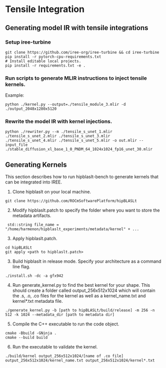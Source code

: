 # Tensile Integration

## Generating model IR with tensile integrations

### Setup iree-turbine

```
git clone https://github.com/iree-org/iree-turbine && cd iree-turbine
pip install -r pytorch-cpu-requirements.txt
# Install editable local projects.
pip install -r requirements.txt -e .
```
### Run scripts to generate MLIR instructions to inject tensile kernels.
Example:
```
python ./kernel.py --output=./tensile_module_3.mlir -d ./output_2048x1280x5120
```

### Rewrite the model IR with kernel injections.

```
python ./rewriter.py --m ./tensile_s_unet_1.mlir ./tensile_s_unet_2.mlir ./tensile_s_unet_3.mlir ./tensile_s_unet_4.mlir ./tensile_s_unet_5.mlir -o out.mlir --input_file ./stable_diffusion_xl_base_1_0_PNDM_64_1024x1024_fp16_unet_30.mlir
```


## Generating Kernels

This section describes how to run hipblaslt-bench to generate kernels
that can be integrated into IREE.

1. Clone hipblaslt on your local machine.
```
git clone https://github.com/ROCmSoftwarePlatform/hipBLASLt
```

2. Modify hipblaslt.patch to specify the folder where you want to store the metadata artifacts.
```
 std::string file_name = "/home/harmenon/hipblaslt_experiments/metadata/kernel" + ...
```

3. Apply hipblaslt.patch.
```
cd hipBLASLt
git apply <path to hipblaslt.patch>
```

3. Build hipblaslt in release mode. Specify your architecture as a command line flag.
```
./install.sh -dc -a gfx942
```

4. Run generate_kernel.py to find the best kernel for your shape. This should create a folder called output_256x512x1024 which
will contain the .s, .o, .co files for the kernel as well as a kernel_name.txt and kernel*.txt metadata file.
```
./generate_kernel.py -b [path to hipBLASLt/build/release] -m 256 -n 512 -k 1024 --metadata_dir [path to metadata dir]
```

5. Compile the C++ executable to run the code object.
```
cmake -Bbuild -GNinja .
cmake --build build
```

6. Run the executable to validate the kernel.
```
./build/kernel output_256x512x1024/[name of .co file] output_256x512x1024/kernel_name.txt output_256x512x1024/kernel*.txt
```